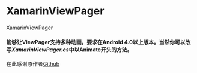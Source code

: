 # XamarinViewPager
XamarinViewPager
<br />
<h4>能够让ViewPager支持多种动画，要求在Android 4.0以上版本。当然你可以改写<i>XamarinViewPager.cs</i>中以Animate开头的方法。</h4>
<p>在此感谢原作者<a href="https://github.com/jfeinstein10/JazzyViewPager">Github</a></p>
